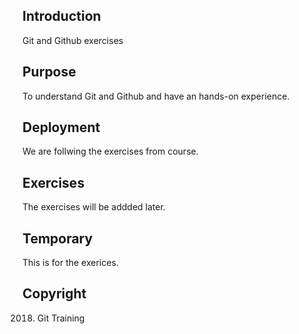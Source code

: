 ## Introduction

Git and Github exercises

## Purpose

To understand Git and Github and have an hands-on experience.

## Deployment
We are follwing the exercises from course.

## Exercises
The exercises will be addded later.

## Temporary
This is for the exerices.

## Copyright
2018. Git Training
